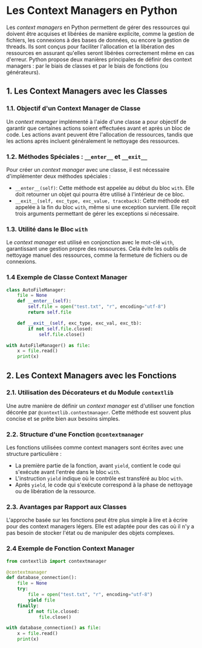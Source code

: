 # Les Context Managers en Python

Les *context managers* en Python permettent de gérer des ressources qui doivent être acquises et libérées de manière explicite, comme la gestion de fichiers, les connexions à des bases de données, ou encore la gestion de threads. Ils sont conçus pour faciliter l'allocation et la libération des ressources en assurant qu'elles seront libérées correctement même en cas d'erreur. Python propose deux manières principales de définir des context managers : par le biais de classes et par le biais de fonctions (ou générateurs).

## 1. Les Context Managers avec les Classes

### 1.1. Objectif d'un Context Manager de Classe
Un *context manager* implémenté à l'aide d'une classe a pour objectif de garantir que certaines actions soient effectuées avant et après un bloc de code. Les actions avant peuvent être l'allocation de ressources, tandis que les actions après incluent généralement le nettoyage des ressources.

### 1.2. Méthodes Spéciales : `__enter__` et `__exit__`
Pour créer un *context manager* avec une classe, il est nécessaire d'implémenter deux méthodes spéciales :
- `__enter__(self)`: Cette méthode est appelée au début du bloc `with`. Elle doit retourner un objet qui pourra être utilisé à l'intérieur de ce bloc.
- `__exit__(self, exc_type, exc_value, traceback)`: Cette méthode est appelée à la fin du bloc `with`, même si une exception survient. Elle reçoit trois arguments permettant de gérer les exceptions si nécessaire.

### 1.3. Utilité dans le Bloc `with`
Le *context manager* est utilisé en conjonction avec le mot-clé `with`, garantissant une gestion propre des ressources. Cela évite les oublis de nettoyage manuel des ressources, comme la fermeture de fichiers ou de connexions.

### 1.4 Exemple de Classe Context Manager 
```python
class AutoFileManager:
    file = None
    def __enter__(self):
        self.file = open("test.txt", "r", encoding="utf-8")
        return self.file

    def __exit__(self, exc_type, exc_val, exc_tb):
        if not self.file.closed:
            self.file.close()

with AutoFileManager() as file:
    x = file.read()
    print(x)
```

## 2. Les Context Managers avec les Fonctions

### 2.1. Utilisation des Décorateurs et du Module `contextlib`
Une autre manière de définir un *context manager* est d'utiliser une fonction décorée par `@contextlib.contextmanager`. Cette méthode est souvent plus concise et se prête bien aux besoins simples.

### 2.2. Structure d'une Fonction `@contextmanager`
Les fonctions utilisées comme context managers sont écrites avec une structure particulière :
- La première partie de la fonction, avant `yield`, contient le code qui s'exécute avant l'entrée dans le bloc `with`.
- L'instruction `yield` indique où le contrôle est transféré au bloc `with`.
- Après `yield`, le code qui s'exécute correspond à la phase de nettoyage ou de libération de la ressource.

### 2.3. Avantages par Rapport aux Classes
L'approche basée sur les fonctions peut être plus simple à lire et à écrire pour des context managers légers. Elle est adaptée pour des cas où il n'y a pas besoin de stocker l'état ou de manipuler des objets complexes.

### 2.4 Exemple de Fonction Context Manager 
```python
from contextlib import contextmanager

@contextmanager
def database_connection():
    file = None
    try:
        file = open("test.txt", "r", encoding="utf-8")
        yield file
    finally:
        if not file.closed:
            file.close()

with database_connection() as file:
    x = file.read()
    print(x)
```